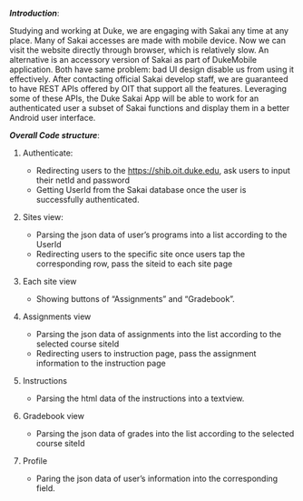 _**Introduction**_:

Studying and working at Duke, we are engaging with Sakai any time at any place. Many of Sakai accesses are made with mobile device. Now we can visit the website directly
through browser, which is relatively slow. An alternative is an accessory version of Sakai as part of DukeMobile application. Both have same problem: bad UI design disable us from
using it effectively. After contacting official Sakai develop staff, we are guaranteed to have REST APIs offered by OIT that support all the features. Leveraging some of these APIs, the Duke Sakai App will be able to work for an authenticated user a subset of Sakai functions and display them in a better Android user interface.



_**Overall Code structure**_:
1. Authenticate: 
    * Redirecting users to the https://shib.oit.duke.edu, ask users to input their netId and password
    * Getting UserId from the Sakai database once the user is successfully authenticated.

2. Sites view:
    * Parsing the json data of user’s programs into a list according to the UserId
    * Redirecting users to the specific site once users tap the corresponding row, pass the siteid to each site page
3. Each site view
    * Showing buttons of “Assignments” and “Gradebook”.
4. Assignments view
    * Parsing the json data of assignments into the list according to the selected course siteId
    * Redirecting users to instruction page, pass the assignment information to the instruction page
5. Instructions
    * Parsing the html data of the instructions into a textview.
6. Gradebook view
    * Parsing the json data of grades into the list according to the selected course siteId
7. Profile
    * Paring the json data of user’s information into the corresponding field.




